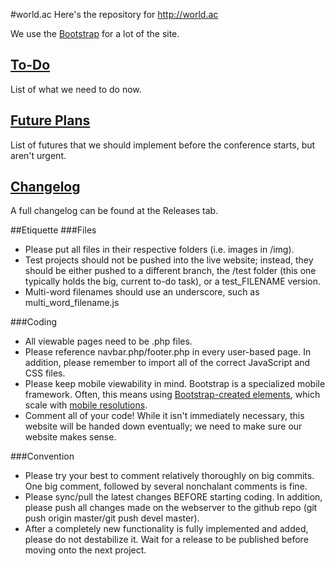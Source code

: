 #world.ac
Here's the repository for http://world.ac


We use the [Bootstrap](http://getbootstrap.com) for a lot of the site.

## [To-Do](TODO.md)
List of what we need to do now.
## [Future Plans](PLAN.md)
List of futures that we should implement before the conference starts, but aren't urgent.

## [Changelog](CHANGELOG.md)
A full changelog can be found at the Releases tab.

##Etiquette
###Files
* Please put all files in their respective folders (i.e. images in /img). 
* Test projects should not be pushed into the live website; instead, they should be either pushed to a different branch, the /test folder (this one typically holds the big, current to-do task), or a test_FILENAME version.
* Multi-word filenames should use an underscore, such as multi_word_filename.js

###Coding
* All viewable pages need to be .php files.
* Please reference navbar.php/footer.php in every user-based page. In addition, please remember to import all of the correct JavaScript and CSS files.
* Please keep mobile viewability in mind. Bootstrap is a specialized mobile framework. Often, this means using [Bootstrap-created elements](http://getbootstrap.com/components/), which scale with [mobile resolutions](http://getbootstrap.com/css/#responsive-utilities). 
* Comment all of your code! While it isn't immediately necessary, this website will be handed down eventually; we need to make sure our website makes sense.

###Convention
* Please try your best to comment relatively thoroughly on big commits. One big comment, followed by several nonchalant comments is fine.
* Please sync/pull the latest changes BEFORE starting coding. In addition, please push all changes made on the webserver to the github repo (git push origin master/git push devel master).
* After a completely new functionality is fully implemented and added, please do not destabilize it. Wait for a release to be published before moving onto the next project.

